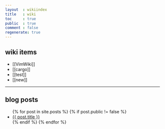 ```yaml
---
layout  : wikiindex
title   : wiki
toc     : true
public  : true
comment : false
regenerate: true
---
```


## wiki items

* [[VimWiki]]
* [[cargo]]
* [[test]]
* [[new]]


---

## blog posts
<div>
    <ul>
{% for post in site.posts %}
    {% if post.public != false %}
        <li>
            <a class="post-link" href="{{ post.url | prepend: site.baseurl }}">
                {{ post.title }}
            </a>
        </li>
    {% endif %}
{% endfor %}
    </ul>
</div>

